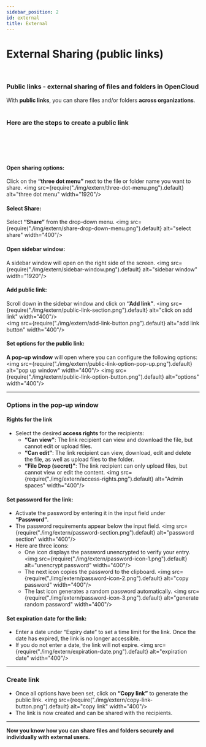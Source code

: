 ```yaml
---
sidebar_position: 2
id: external
title: External
---
```


# External Sharing (public links)

<br/>

### Public links - external sharing of files and folders in OpenCloud

With **public links**, you can share files and/or folders **across organizations**.
<br/><br/>

### **Here are the steps to create a public link**

## <br/><br/>

#### Open sharing options:

Click on the **“three dot menu”** next to the file or folder name you want to share.
<img src={require("./img/extern/three-dot-menu.png").default} alt="three dot menu" width="1920"/>

#### Select Share:

Select **“Share”** from the drop-down menu.
<img src={require("./img/extern/share-drop-down-menu.png").default} alt="select share" width="400"/>

#### Open sidebar window:

A sidebar window will open on the right side of the screen.
<img src={require("./img/extern/sidebar-window.png").default} alt="sidebar window" width="1920"/>

#### Add public link:

Scroll down in the sidebar window and click on **“Add link”**.
<img src={require("./img/extern/public-link-section.png").default} alt="click on add link" width="400"/>  
<img src={require("./img/extern/add-link-button.png").default} alt="add link button" width="400"/>

#### Set options for the public link:

**A pop-up window** will open where you can configure the following options:
<img src={require("./img/extern/public-link-option-pop-up.png").default} alt="pop up window" width="400"/>
<img src={require("./img/extern/public-link-option-button.png").default} alt="options" width="400"/>

---

### Options in the pop-up window

#### Rights for the link

- Select the desired **access rights** for the recipients:
  - **“Can view"**: The link recipient can view and download the file, but cannot edit or upload files.
  - **“Can edit"**: The link recipient can view, download, edit and delete the file, as well as upload files to the folder.
  - **“File Drop (secret)"**: The link recipient can only upload files, but cannot view or edit the content.
    <img src={require("./img/extern/access-rights.png").default} alt="Admin spaces" width="400"/>

#### Set password for the link:

- Activate the password by entering it in the input field under **“Password”**.
- The password requirements appear below the input field.
  <img src={require("./img/extern/password-section.png").default} alt="password section" width="400"/>
- Here are three icons:
  - One icon displays the password unencrypted to verify your entry.
    <img src={require("./img/extern/password-icon-1.png").default} alt="unencrypt password" width="400"/>
  - The next icon copies the password to the clipboard.
    <img src={require("./img/extern/password-icon-2.png").default} alt="copy password" width="400"/>
  - The last icon generates a random password automatically.
    <img src={require("./img/extern/password-icon-3.png").default} alt="generate random password" width="400"/>

#### Set expiration date for the link:

- Enter a date under “Expiry date” to set a time limit for the link. Once the date has expired, the link is no longer accessible.
- If you do not enter a date, the link will not expire.
  <img src={require("./img/extern/expiration-date.png").default} alt="expiration date" width="400"/>

---

### Create link

- Once all options have been set, click on **“Copy link”** to generate the public link.
  <img src={require("./img/extern/copy-link-button.png").default} alt="copy link" width="400"/>
- The link is now created and can be shared with the recipients.<br/>

---

**Now you know how you can share files and folders securely and individually with external users.**
